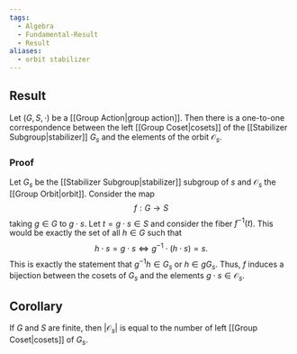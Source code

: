 ```yaml
---
tags:
  - Algebra
  - Fundamental-Result
  - Result
aliases:
  - orbit stabilizer
---
```

## Result

Let $(G,S,\cdot)$ be a [[Group Action|group action]]. Then there is a one-to-one correspondence between the left [[Group Coset|cosets]] of the [[Stabilizer Subgroup|stabilizer]] $G_{s}$ and the elements of the orbit $\mathcal{O}_{s}$. 

### Proof

Let $G_{s}$ be the [[Stabilizer Subgroup|stabilizer]] subgroup of $s$ and $\mathcal{O}_{s}$ the [[Group Orbit|orbit]]. Consider the map 
$$
f : G \to S
$$
taking $g \in G$ to $g\cdot s$. Let $t = g\cdot s \in S$ and consider the fiber $f^{-1}(t)$. This would be exactly the set of all $h \in G$ such that 
$$
h \cdot s = g \cdot s \iff g^{-1} \cdot (h \cdot s) = s.
$$
This is exactly the statement that $g^{-1}h \in G_{s}$ or $h \in gG_{s}$. Thus, $f$ induces a bijection between the cosets of $G_{s}$ and the elements $g \cdot s \in \mathcal{O}_{s}$.

## Corollary

If $G$ and $S$ are finite, then $|\mathcal{O}_{s}|$ is equal to the number of left [[Group Coset|cosets]] of $G_{s}$.